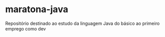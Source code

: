 # maratona-java
Repositório destinado ao estudo da linguagem Java do básico ao primeiro emprego como dev
